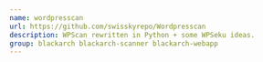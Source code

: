 ```yaml
---
name: wordpresscan
url: https://github.com/swisskyrepo/Wordpresscan
description: WPScan rewritten in Python + some WPSeku ideas.
group: blackarch blackarch-scanner blackarch-webapp
---
```

